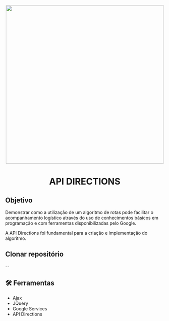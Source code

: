<div align="center">
	<img src="images/GIF_API.gif" width="500"/>
    <h1>API DIRECTIONS</h1>
</div>

## Objetivo

Demonstrar como a utilização de um algoritmo de rotas pode facilitar o acompanhamento logístico através do uso de conhecimentos básicos em programação e com ferramentas disponibilizadas pelo Google. 

A API Directions foi fundamental para a criação e implementação do algoritmo.


## Clonar repositório

--


## :hammer_and_wrench: Ferramentas

-   Ajax
-   JQuery
-   Google Services
-   API Directions

